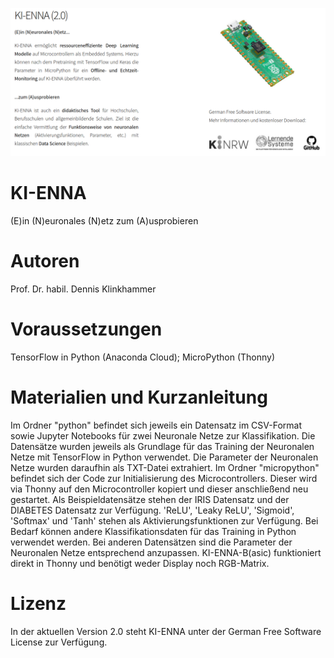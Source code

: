 ![KI-ENNA](https://github.com/statistical-thinking/KI.ENNA/blob/main/KI-ENNA.png?raw=true)

# KI-ENNA
(E)in (N)euronales (N)etz zum (A)usprobieren

# Autoren
Prof. Dr. habil. Dennis Klinkhammer

# Voraussetzungen
TensorFlow in Python (Anaconda Cloud); MicroPython (Thonny)

# Materialien und Kurzanleitung
Im Ordner "python" befindet sich jeweils ein Datensatz im CSV-Format sowie Jupyter Notebooks für zwei Neuronale Netze zur Klassifikation.
Die Datensätze wurden jeweils als Grundlage für das Training der Neuronalen Netze mit TensorFlow in Python verwendet.
Die Parameter der Neuronalen Netze wurden daraufhin als TXT-Datei extrahiert.
Im Ordner "micropython" befindet sich der Code zur Initialisierung des Microcontrollers.
Dieser wird via Thonny auf den Microcontroller kopiert und dieser anschließend neu gestartet.
Als Beispieldatensätze stehen der IRIS Datensatz und der DIABETES Datensatz zur Verfügung.
'ReLU', 'Leaky ReLU', 'Sigmoid', 'Softmax' und 'Tanh' stehen als Aktivierungsfunktionen zur Verfügung.
Bei Bedarf können andere Klassifikationsdaten für das Training in Python verwendet werden.
Bei anderen Datensätzen sind die Parameter der Neuronalen Netze entsprechend anzupassen.
KI-ENNA-B(asic) funktioniert direkt in Thonny und benötigt weder Display noch RGB-Matrix.

# Lizenz
In der aktuellen Version 2.0 steht KI-ENNA unter der German Free Software License zur Verfügung.

